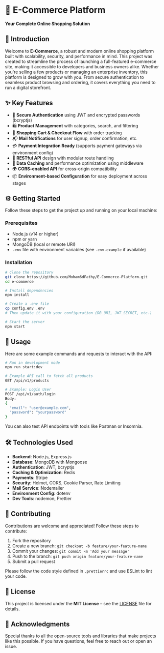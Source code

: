 # 🛒 E-Commerce Platform

**Your Complete Online Shopping Solution**

## 🌟 Introduction

Welcome to **E-Commerce**, a robust and modern online shopping platform built with scalability, security, and performance in mind. This project was created to streamline the process of launching a full-featured e-commerce site, making it accessible to developers and business owners alike. Whether you're selling a few products or managing an enterprise inventory, this platform is designed to grow with you. From secure authentication to seamless product browsing and ordering, it covers everything you need to run a digital storefront.

## ✨ Key Features

- 🔐 **Secure Authentication** using JWT and encrypted passwords (bcryptjs)
- 🛍️ **Product Management** with categories, search, and filtering
- 🛒 **Shopping Cart & Checkout Flow** with order tracking
- 📬 **Mail Notifications** for user signup, order confirmation, etc.
- 💳 **Payment Integration Ready** (supports payment gateways via environment config)
- 🚀 **RESTful API** design with modular route handling
- 🧠 **Data Caching** and performance optimization using middleware
- 🌍 **CORS-enabled API** for cross-origin compatibility
- 📦 **Environment-based Configuration** for easy deployment across stages

## ⚙️ Getting Started

Follow these steps to get the project up and running on your local machine:

### Prerequisites

- Node.js (v14 or higher)
- npm or yarn
- MongoDB (local or remote URI)
- `.env` file with environment variables (see `.env.example` if available)

### Installation

```bash
# Clone the repository
git clone https://github.com/Moham6dFathy/E-Commerce-Platform.git
cd e-commerce

# Install dependencies
npm install

# Create a .env file
cp config.env .env
# Then update it with your configuration (DB_URI, JWT_SECRET, etc.)

# Start the server
npm start
```

## 🧪 Usage

Here are some example commands and requests to interact with the API:

```bash
# Run in development mode
npm run start:dev

# Example API call to fetch all products
GET /api/v1/products

# Example: Login User
POST /api/v1/auth/login
Body:
{
  "email": "user@example.com",
  "password": "yourpassword"
}
```

You can also test API endpoints with tools like Postman or Insomnia.

## 🛠 Technologies Used

- **Backend**: Node.js, Express.js
- **Database**: MongoDB with Mongoose
- **Authentication**: JWT, bcryptjs
- **Caching & Optimization**: Redis
- **Payments**: Stripe
- **Security**: Helmet, CORS, Cookie Parser, Rate Limiting
- **Mail Service**: Nodemailer
- **Environment Config**: dotenv
- **Dev Tools**: nodemon, Prettier

## 🤝 Contributing

Contributions are welcome and appreciated! Follow these steps to contribute:

1. Fork the repository
2. Create a new branch: `git checkout -b feature/your-feature-name`
3. Commit your changes: `git commit -m 'Add your message'`
4. Push to the branch: `git push origin feature/your-feature-name`
5. Submit a pull request

Please follow the code style defined in `.prettierrc` and use ESLint to lint your code.

## 📄 License

This project is licensed under the **MIT License** – see the [LICENSE](LICENSE) file for details.

## 🙌 Acknowledgments

Special thanks to all the open-source tools and libraries that make projects like this possible. If you have questions, feel free to reach out or open an issue.
